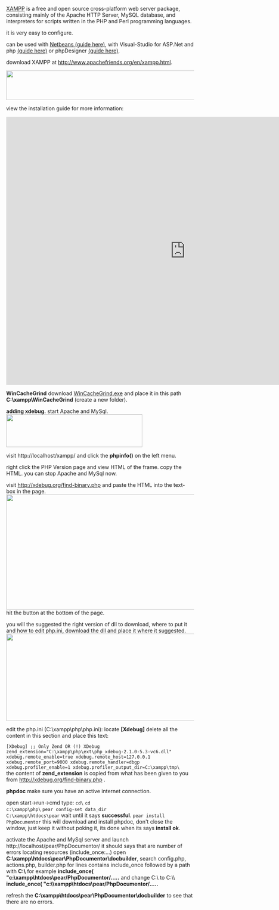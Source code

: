 <a href="http://en.wikipedia.org/wiki/XAMPP">XAMPP</a> is a free and open source cross-platform web server package, consisting mainly of the Apache HTTP Server, MySQL database, and interpreters for scripts written in the PHP and Perl programming languages.
<!--more-->
it is very easy to configure.

can be used with <a href="http://www.netbeans.org/">Netbeans </a> <a href="http://netbeans.org/kb/docs/php/quickstart.html">(guide here)</a>, with Visual-Studio for ASP.Net and php <a href="http://phalanger.codeplex.com/">(guide here)</a> or phpDesigner <a href="http://wiki.mpsoftware.dk/doku.php/tutorials/configure_xampp_with_xdebug_and_get_it_working_in_phpdesigner_7">(guide here)</a>.

download XAMPP at <a href="http://www.apachefriends.org/en/xampp.html">http://www.apachefriends.org/en/xampp.html</a>.

<img src="https://icompile.eladkarako.com/_uploads/2011-01-02_0202031.png" alt="" title="2011-01-02_020203" width="586" height="79" class="alignnone size-full wp-image-315" />

view the installation guide for more information:

<iframe width="960" height="720" src="https://www.youtube-nocookie.com/embed/Mfmsri2dow0?rel=0&amp;showinfo=0&amp;showads=0" frameborder="0" allowfullscreen></iframe>


<strong>WinCacheGrind</strong>
download <a href="http://sourceforge.net/projects/wincachegrind/">WinCacheGrind.exe</a> and place it in this path <strong>C:\\xampp\\WinCacheGrind</strong> (create a new folder).

<strong>adding xdebug.</strong>
start Apache and MySql.
<img src="https://icompile.eladkarako.com/_uploads/2011-01-02_170059.gif" alt="" title="2011-01-02_170059" width="365" height="88" class="alignnone size-full wp-image-322" />

visit http://localhost/xampp/ and click the <strong>phpinfo()</strong> on the left menu.

right click the PHP Version page and view HTML of the frame.
copy the HTML.
you can stop Apache and MySql now.

visit http://xdebug.org/find-binary.php and paste the HTML into the text-box in the page.
<img src="https://icompile.eladkarako.com/_uploads/2011-01-02_170656.jpg" alt="" title="2011-01-02_170656" width="525" height="309" class="alignnone size-full wp-image-323" />
hit the button at the bottom of the page.

you will the suggested the right version of dll to download,
where to put it and how to edit php.ini, download the dll and place it where it suggested.
<img src="https://icompile.eladkarako.com/_uploads/2011-01-02_171117.jpg" alt="" title="2011-01-02_171117" width="525" height="234" class="alignnone size-full wp-image-324" />

edit the php.ini (C:\\xampp\\php\\php.ini):
locate <strong>[Xdebug]</strong> delete all the content in this section and place this text:

<code>[XDebug]
;; Only Zend OR (!) XDebug
zend_extension="C:\\xampp\\php\\ext\\php_xdebug-2.1.0-5.3-vc6.dll"
xdebug.remote_enable=true
xdebug.remote_host=127.0.0.1
xdebug.remote_port=9000
xdebug.remote_handler=dbgp
xdebug.profiler_enable=1
xdebug.profiler_output_dir=C:\\xampp\\tmp\\
</code>
the content of <strong>zend_extension</strong> is copied from what has been given to you from http://xdebug.org/find-binary.php .


<strong>phpdoc</strong>
make sure you have an active internet connection.

open start->run->cmd
type:
<code>cd\\</code>
<code>cd c:\\xampp\\php\\</code>
<code>pear config-set data_dir C:\\xampp\\htdocs\\pear</code>
wait until it says <strong>successful</strong>.
<code>pear install PhpDocumentor</code>
this will download and install phpdoc, don't close the window,
just keep it without poking it, its done when its says <strong>install ok</strong>.

activate the Apache and MySql server and launch http://localhost/pear/PhpDocumentor/ 
it should says that are number of errors locating resources (include_once:...) 
open <strong>C:\\xampp\\htdocs\\pear\\PhpDocumentor\\docbuilder</strong>,
search config.php, actions.php, builder.php for lines contains include_once followed by a path with <strong>C:\\</strong>
for example <strong>include_once( "c:\\xampp\\htdocs\\pear/PhpDocumentor/.....</strong>
and change C:\\ to C:\\\\ <strong>include_once( "c:\\\\xampp\\htdocs\\pear/PhpDocumentor/.....</strong>

refresh the <strong>C:\\xampp\\htdocs\\pear\\PhpDocumentor\\docbuilder</strong> to see that there are no errors.

